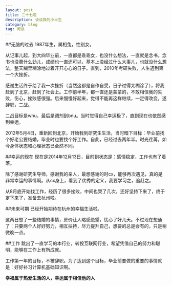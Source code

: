 ```yaml
---
layout: post
title: 二十七啦
description: 谈谈我的小半生
category: blog
tag: 闲谈
---
```

##无脑的过去
1987年生，属相兔，性别女。

从记事儿起，到大四毕业前，一直都是乖乖女，也没什么想法，一直就是念书。念书也没费什么劲儿，成绩也一直还可以，基本上没经过什么大事儿，也就没什么想法，整天糊里糊涂地过着开开心心的日子。直到，2010年考研失败，人生遇到第一个大挫折。

感谢生活终于给了我一次挫折（当然这都是自作自受，日子过得太糊涂了），将我赶到了北京，赶到了社会上。工作前半年，都一直还是蒙蒙的，不敢相信我的失败，伤心，挫败感很强。后来慢慢好起来，觉得不能再这样继续，一定得改变，遂辞职，二战。

二战目标是whu，最后是调剂到bnu。当时觉得自己幸运极了，直到现在也依然感到幸运。

2012年5月4日，重新回到北京，开始我到研究生生活，当时暗下目标：毕业前找个好老公要结婚，毕业时也要找个好工作。自此，已经过去两年半。时光荏苒，如今身体状态和心理状态已全然不同。

##幸运的现在
现在是2014年12月13日，目前到状态是：感情稳定，工作也有了着落。

除了感谢研究生导师，感谢我的亲人，最想感谢的时cx，能够再次遇见，真的是非常幸运的事情啊。从cx身上，看到了优秀的定义，我要学习之，追赶之。

从8月底开始找工作，经历了很多挫败，中间也哭了几次，还好坚持下来了，终于定下来了，准备去杭州啦。

##未来可期
已经开始期待在杭州的幸福生活啦。

这两日想了一些结婚的事情，房价让人略感绝望，忧心了好几天。不过现在想通了：只要两个人好好努力，相互扶持，尽力提升自己，想要的总是会有的，只是稍微晚一点。

##工作
跳出了一直学习的本行业，转投互联网行业，希望凭借自己的努力和聪明，能够在工作上有所成就。

工作第一年的目标，不被辞职。为了达到这个目标，毕业前要做的重要的事情就是：好好补习计算机基础知识啊。

**幸福属于热爱生活的人，幸运属于相信他的人**












